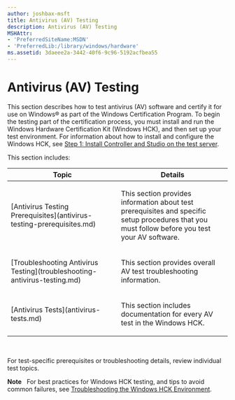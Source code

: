 ```yaml
---
author: joshbax-msft
title: Antivirus (AV) Testing
description: Antivirus (AV) Testing
MSHAttr:
- 'PreferredSiteName:MSDN'
- 'PreferredLib:/library/windows/hardware'
ms.assetid: 3daeee2a-3442-40f6-9c96-5192acfbea55
---
```


# Antivirus (AV) Testing


This section describes how to test antivirus (AV) software and certify it for use on Windows® as part of the Windows Certification Program. To begin the testing part of the certification process, you must install and run the Windows Hardware Certification Kit (Windows HCK), and then set up your test environment. For information about how to install and configure the Windows HCK, see [Step 1: Install Controller and Studio on the test server](step-1-install-controller-and-studio-on-the-test-server.md).

This section includes:

<table>
<colgroup>
<col width="50%" />
<col width="50%" />
</colgroup>
<thead>
<tr class="header">
<th>Topic</th>
<th>Details</th>
</tr>
</thead>
<tbody>
<tr class="odd">
<td><p>[Antivirus Testing Prerequisites](antivirus-testing-prerequisites.md)</p></td>
<td><p>This section provides information about test prerequisites and specific setup procedures that you must follow before you test your AV software.</p></td>
</tr>
<tr class="even">
<td><p>[Troubleshooting Antivirus Testing](troubleshooting-antivirus-testing.md)</p></td>
<td><p>This section provides overall AV test troubleshooting information.</p></td>
</tr>
<tr class="odd">
<td><p>[Antivirus Tests](antivirus-tests.md)</p></td>
<td><p>This section includes documentation for every AV test in the Windows HCK.</p></td>
</tr>
</tbody>
</table>

 

For test-specific prerequisites or troubleshooting details, review individual test topics.

**Note**  
For best practices for Windows HCK testing, and tips to avoid common failures, see [Troubleshooting the Windows HCK Environment](troubleshooting-the-windows-hck-environment.md).

 

 

 






